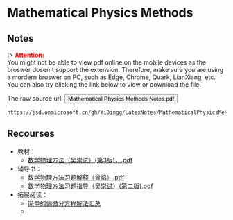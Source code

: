 # Mathematical Physics Methods

## Notes 

!> **<span style='color:red'>Attention:</span>**<br>
You might not be able to view pdf online on the mobile devices as the broswer dosen't support the extension. Therefore, make sure you are using a mordern broswer on PC, such as Edge, Chrome, Quark, LianXiang, etc. You can also try clicking the link below to view or download
the file.

The raw source url: <button onclick="window.open('https://jsd.onmicrosoft.cn/gh/YiDingg/LatexNotes/MathematicalPhysicsMethods/MathematicalPhysicsMethodsNotes.pdf')" type="button">Mathematical Physics Methods Notes.pdf</button>

```pdf
https://jsd.onmicrosoft.cn/gh/YiDingg/LatexNotes/MathematicalPhysicsMethods/MathematicalPhysicsMethodsNotes.pdf
```

## Recourses

- 教材：
  - [数学物理方法（吴崇试）(第3版)，.pdf](https://s.b1n.net/Cso88)
- 辅导书：
  - [数学物理方法习题解释（曾焰）.pdf](https://s.b1n.net/PG89D) 
  - [数学物理方法习题指导（吴崇试）(第二版).pdf](https://s.b1n.net/OJVet)
- 拓展阅读：
  - [简单的偏微分方程解法汇总](https://zhuanlan.zhihu.com/p/549037473)
  - 
